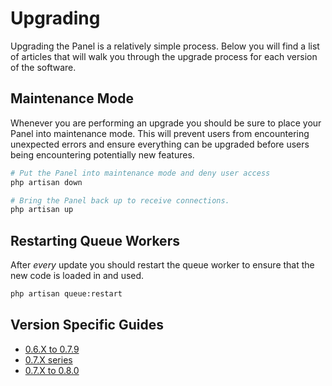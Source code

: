# Upgrading
Upgrading the Panel is a relatively simple process. Below you will find a list of articles that will walk you through
the upgrade process for each version of the software.

## Maintenance Mode
Whenever you are performing an upgrade you should be sure to place your Panel into maintenance mode. This will prevent
users from encountering unexpected errors and ensure everything can be upgraded before users being encountering
potentially new features.

``` bash
# Put the Panel into maintenance mode and deny user access
php artisan down

# Bring the Panel back up to receive connections.
php artisan up
```

## Restarting Queue Workers
After _every_ update you should restart the queue worker to ensure that the new code is loaded in and used.

``` bash
php artisan queue:restart
```

## Version Specific Guides

* [0.6.X to 0.7.9](/panel/upgrade/0.6_to_0.7.md)
* [0.7.X series](/panel/upgrade/0.7.md) <Badge text="current" vertical="middle"/>
* [0.7.X to 0.8.0](#) <Badge text="beta" type="warn" vertical="middle"/>

<style scoped>
    .badge {
        line-height: 16px;
        margin-left: 0.5rem;
    }
</style>
